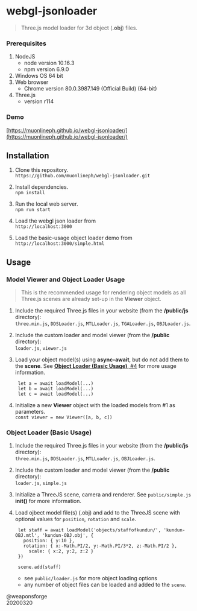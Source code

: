 # webgl-jsonloader

> Three.js model loader for 3d object (**.obj**) files.  



### Prerequisites

1. NodeJS
	- node version 10.16.3
	- npm version 6.9.0
2. Windows OS 64 bit
3. Web browser
	- Chrome version 80.0.3987.149 (Official Build) (64-bit)
4. Three.js
	- version r114


### Demo

[https://muonlineph.github.io/webgl-jsonloader/](https://muonlineph.github.io/webgl-jsonloader/)


## Installation

1. Clone this repository.  
`https://github.com/muonlineph/webgl-jsonloader.git`

2. Install dependencies.  
`npm install`

3. Run the local web server.  
`npm run start`

4. Load the webgl json loader from  
`http://localhost:3000`

5. Load the basic-usage object loader demo from  
`http://localhost:3000/simple.html`



## Usage


### Model Viewer and Object Loader Usage

> This is the recommended usage for rendering object models as all Three.js scenes are already set-up in the **Viewer** object.

1. Include the required Three.js files in your website (from the **/public/js** directory):  
`three.min.js`, `DDSLoader.js`, `MTLLoader.js`, `TGALoader.js`, `OBJLoader.js`.

2. Include the custom loader and model viewer (from the **/public** directory):  
`loader.js`, `viewer.js`

3. Load your object model(s) using **async-await**, but do not add them to the **scene**. See [**Object Loader (Basic Usage)**, #4]() for more usage information.

		let a = await loadModel(...)
		let b = await loadModel(...)
		let c = await loadModel(...)

4. Initialize a new **Viewer** object with the loaded models from #1 as parameters.  
`const viewer = new Viewer([a, b, c])`


### Object Loader (Basic Usage)

1. Include the required Three.js files in your website (from the **/public/js** directory):  
`three.min.js`, `DDSLoader.js`, `MTLLoader.js`, `OBJLoader.js`.

2. Include the custom loader and model viewer (from the **/public** directory):  
`loader.js`, `simple.js`

3. Initialize a ThreeJS scene, camera and renderer. See `public/simple.js` **init()** for more information.

4. Load ojbect model file(s) (.obj) and add to the ThreeJS scene with optional values for `position`, `rotation` and `scale`.  

		let staff = await loadModel('objects/staffofkundun/', 'kundun-OBJ.mtl', 'kundun-OBJ.obj', {
		  position: { y:10 },
		  rotation: { x:-Math.PI/2, y:-Math.PI/3*2, z:-Math.PI/2 },
			scale: { x:2, y:2, z:2 }
		})

		scene.add(staff)

	- see `public/loader.js` for more object loading options
	- any number of object files can be loaded and added to the `scene`.



@weaponsforge  
20200320